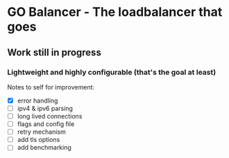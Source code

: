 # GO Balancer - The loadbalancer that goes #
## Work still in progress ##
### Lightweight and highly configurable (that's the goal at least) ### 


Notes to self for improvement:

- [x] error handling
- [ ] ipv4 & ipv6 parsing
- [ ] long lived connections
- [ ] flags and config file
- [ ] retry mechanism
- [ ] add tls options
- [ ] add benchmarking